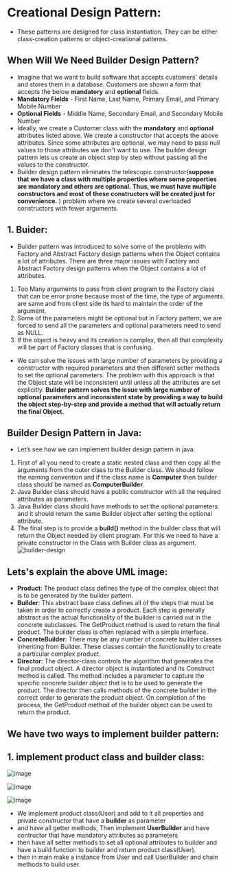 # Creational Design Pattern: 
- These patterns are designed for class instantiation. They can be either class-creation patterns or object-creational patterns.
## When Will We Need Builder Design Pattern?
- Imagine that we want to build software that accepts customers' details and stores them in a database. Customers are shown a form that accepts the below **mandatory** and **optional** fields.
- **Mandatory Fields** - First Name, Last Name, Primary Email, and Primary Mobile Number
- **Optional Fields** - Middle Name, Secondary Email, and Secondary Mobile Number
- Ideally, we create a Customer class with the **mandatory** and **optional** attributes listed above. We create a constructor that accepts the above attributes. Since some attributes are optional, we may need to pass null values to those attributes we don't want to use. The builder design pattern lets us create an object step by step without passing all the values to the constructor.
- Builder design pattern eliminates the telescopic constructor(**suppose that we have a class with multiple properties where some properties are mandatory and others are optional. Thus, we must have multiple constructors and most of these constructors will be created just for convenience.** ) problem where we create several overloaded constructors with fewer arguments.

## 1. Buider:
- Builder pattern was introduced to solve some of the problems with Factory and Abstract Factory design patterns when the Object contains a lot of attributes. There are three major issues with Factory and Abstract Factory design patterns when the Object contains a lot of attributes.
1. Too Many arguments to pass from client program to the Factory class that can be error prone because most of the time, the type of arguments are same and from client side its hard to maintain the order of the argument.
2. Some of the parameters might be optional but in Factory pattern, we are forced to send all the parameters and optional parameters need to send as NULL.
3. If the object is heavy and its creation is complex, then all that complexity will be part of Factory classes that is confusing.

- We can solve the issues with large number of parameters by providing a constructor with required parameters and then different setter methods to set the optional parameters. The problem with this approach is that the Object state will be inconsistent until unless all the attributes are set explicitly. **Builder pattern solves the issue with large number of optional parameters and inconsistent state by providing a way to build the object step-by-step and provide a method that will actually return the final Object.**

## Builder Design Pattern in Java:
- Let’s see how we can implement builder design pattern in java.
1. First of all you need to create a static nested class and then copy all the arguments from the outer class to the Builder class. We should follow the naming convention and if the class name is **Computer** then builder class should be named as **ComputerBuilder**.
2. Java Builder class should have a public constructor with all the required attributes as parameters.
3. Java Builder class should have methods to set the optional parameters and it should return the same Builder object after setting the optional attribute.
4. The final step is to provide a **build()** method in the builder class that will return the Object needed by client program. For this we need to have a private constructor in the Class with Builder class as argument.
![builder-design](https://github.com/NourhanSaeed707/Design-pattern/assets/64387352/271be5e0-99d2-49e0-a6df-07c6833fbd48)

## Lets's explain the above UML image:
- **Product**: The product class defines the type of the complex object that is to be generated by the builder pattern.
- **Builder**: This abstract base class defines all of the steps that must be taken in order to correctly create a product. Each step is generally abstract as the actual functionality of the builder is carried out in the concrete subclasses. The GetProduct method is used to return the final product. The builder class is often replaced with a simple interface.
- **ConcreteBuilder**: There may be any number of concrete builder classes inheriting from Builder. These classes contain the functionality to create a particular complex product.
- **Director**: The director-class controls the algorithm that generates the final product object. A director object is instantiated and its Construct method is called. The method includes a parameter to capture the specific concrete builder object that is to be used to generate the product. The director then calls methods of the concrete builder in the correct order to generate the product object. On completion of the process, the GetProduct method of the builder object can be used to return the product.

## We have two ways to implement builder pattern:
## 1. implement product class and builder class:
![image](https://github.com/NourhanSaeed707/Design-pattern/assets/64387352/0ed0bd44-71bf-4f83-87a0-e2d21781ba55)

![image](https://github.com/NourhanSaeed707/Design-pattern/assets/64387352/441ac773-0b4e-46c0-af3e-b0a907e6ead0)

![image](https://github.com/NourhanSaeed707/Design-pattern/assets/64387352/edb9537e-6155-4e36-ae46-7bbd7e552c63)


- We implement product class(User) and add to it all properties and private constructor that have a **builder** as parameter
- and have all getter methods, Then implement **UserBuilder** and have contructor that have mandatory attributes as parameters
- then have all setter methods to set all optional attributes to builder and have a build function to builder and return product class(User).
- then in main make a instance from User and call UserBuilder and chain methods to build user.






